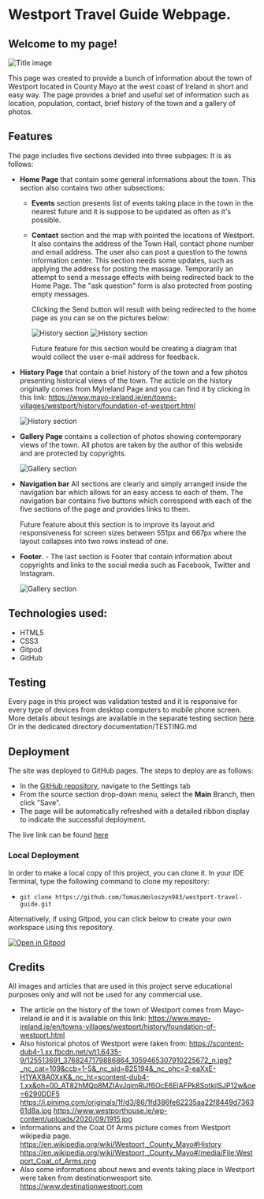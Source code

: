 # Westport Travel Guide Webpage.

## Welcome to my page! 

![Title image](assets/images/readMe/amIResponive_black_background.jpg)


This page was created to provide a bunch of information about the town of Westport located in County Mayo at the west coast of Ireland in short and easy way.
The page provides a brief and useful set of information such as location, population, contact, brief history of the town and a gallery of photos.




## Features
The page includes five sections devided into three subpages:
It is as follows:
- **Home Page** that contain some general informations about the town. This section also contains two other subsections:
    * **Events** section presents list of events taking place in the town in the nearest future and it is suppose to be updated as often as it's possible.

    * **Contact** section and the map with pointed the locations of Westport. It also contains the address of the Town Hall, contact phone number and email address.
    The user also can post a question to the towns information center. This section needs some updates, such as applying the address for posting the massage. Temporarily an attempt to send a message effects with being redirected back to the Home Page. 
    The "ask question" form is also protected from posting empty messages. 

      Clicking the Send button will result with being redirected to the home page as you can se on the pictures below:


      ![History section](assets/images/readMe/send_button_click_s.jpg)
      ![History section](assets/images/readMe/send_button_reaction_s.jpg)

      Future feature for this section would be creating a diagram that would collect the user e-mail address for feedback.

    

- **History Page** that contain a brief history of the town and a few photos presenting historical views of the town. 
The acticle on the history originally comes from MyIreland Page and you can find it by clicking in this link: https://www.mayo-ireland.ie/en/towns-villages/westport/history/foundation-of-westport.html 

  ![History section](assets/images/readMe/wtg_history_page_400px.jpg)
- **Gallery Page** contains a collection of photos showing contemporary views of the town. All photos are taken by the author of this webside and are protected by copyrights.

  ![Gallery section](assets/images/readMe/wtg_gallery_page.jpg)

- **Navigation bar**
All sections are clearly and simply arranged inside the navigation bar which allows for an easy access to each of them. 
The navigation bar contains five buttons which correspond with each of the five sections of the page and provides links to them.

  Future feature about this section is to improve its layout and responsiveness for screen sizes between 551px and 667px where the layout collapses into two rows instead of one.

- **Footer.** - The last section is Footer that contain information about copyrights and links to the social media such as Facebook, Twitter and Instagram.

  ![Gallery section](assets/images/readMe/footer.jpg)



## Technologies used:
  - HTML5
  - CSS3
  - Gitpod
  - GitHub


## Testing
Every page in this project was validation tested and it is responsive for every type of devices from desktop computers to mobile phone screen.
More details about tesings are available in the separate testing section [here](documentation/TESTING.md).
Or in the dedicated directory documentation/TESTING.md




## Deployment

The site was deployed to GitHub pages. The steps to deploy are as follows: 
  - In the [GitHub repository](https://github.com/TomaszWoloszyn983/westport-travel-guide), navigate to the Settings tab 
  - From the source section drop-down menu, select the **Main** Branch, then click "Save".
  - The page will be automatically refreshed with a detailed ribbon display to indicate the successful deployment.

The live link can be found [here](https://tomaszwoloszyn983.github.io/westport-travel-guide)

### Local Deployment

In order to make a local copy of this project, you can clone it. In your IDE Terminal, type the following command to clone my repository:

- `git clone https://github.com/TomaszWoloszyn983/westport-travel-guide.git`

Alternatively, if using Gitpod, you can click below to create your own workspace using this repository.

[![Open in Gitpod](https://gitpod.io/button/open-in-gitpod.svg)](https://gitpod.io/#https://github.com/TomaszWoloszyn983/westport-travel-guide)


## Credits

All images and articles that are used in this project serve educational purposes only and will not be used for any commercial use.
- The article on the history of the town of Westport comes from Mayo-ireland.ie and it is available on this link:
    https://www.mayo-ireland.ie/en/towns-villages/westport/history/foundation-of-westport.html
- Also historical photos of Westport were taken from:
     https://scontent-dub4-1.xx.fbcdn.net/v/t1.6435-9/125513691_3768247179886864_1059465307910225672_n.jpg?_nc_cat=109&ccb=1-5&_nc_sid=825194&_nc_ohc=3-eaXxE-H1YAX8A0XxK&_nc_ht=scontent-dub4-1.xx&oh=00_AT82hMQp8MZIAvJqimRiJf6OcE6ElAFPk8SotkjlSJP12w&oe=6290DDF5
     https://i.pinimg.com/originals/1f/d3/86/1fd386fe62235aa22f8449d736361d8a.jpg
     https://www.westporthouse.ie/wp-content/uploads/2020/09/1915.jpg
- Informations and the Coat Of Arms picture comes from Westport wikipedia page.
     https://en.wikipedia.org/wiki/Westport,_County_Mayo#History
     https://en.wikipedia.org/wiki/Westport,_County_Mayo#/media/File:Westport_Coat_of_Arms.png
- Also some informations about news and events taking place in Westport were taken from destinationwesport site.
     https://www.destinationwestport.com



